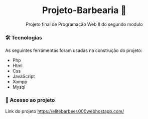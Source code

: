 <h1 align="center">Projeto-Barbearia 💈</h1>

<p align="center">Projeto final de Programação Web II do segundo modulo</p>

### 🛠 Tecnologias

As seguintes ferramentas foram usadas na construção do projeto:

- Php
- Html
- Css
- JavaScript
- Xampp
- Mysql

### 🔗 Acesso ao projeto
Link do projeto https://elitebarbeer.000webhostapp.com/

